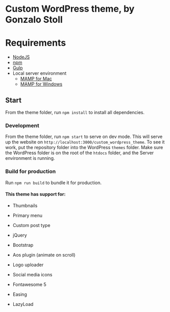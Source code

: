# Custom WordPress theme, by Gonzalo Stoll

# Requirements
* [NodeJS](https://nodejs.org/)
* [npm](https://www.npmjs.com/get-npm)
* [Gulp](https://gulpjs.com/docs/en/getting-started/quick-start)
* Local server environment
    * [MAMP for Mac](https://www.mamp.info/en/mac/)
    * [MAMP for Windows](https://www.mamp.info/en/windows/)

## Start
From the theme folder, run `npm install` to install all dependencies.

### Development
From the theme folder, run `npm start` to serve on dev mode. This will serve up the website on `http://localhost:3000/custom_wordpress_theme`. To see it work, put the repository folder into the WordPress `themes` folder. Make sure the WordPress folder is on the root of the `htdocs` folder, and the Server environment is running.

### Build for production
Run `npm run build` to bundle it for production.

#### This theme has support for:

* Thumbnails

* Primary menu

* Custom post type

* jQuery

* Bootstrap

* Aos plugin (animate on scroll)

* Logo uploader

* Social media icons

* Fontawesome 5

* Easing

* LazyLoad